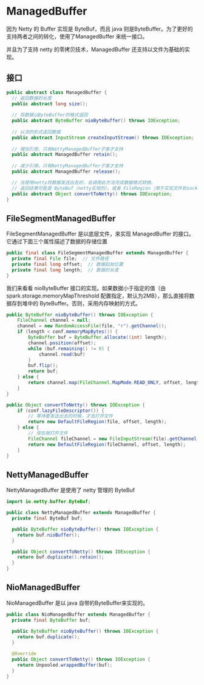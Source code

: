 # ManagedBuffer

因为 Netty 的 Buffer 实现是 ByteBuf，而且 java 则是ByteBuffer。为了更好的支持两者之间的转化，使用了ManagedBuffer 来统一接口。

并且为了支持 netty 的零拷贝技术，ManagedBuffer 还支持以文件为基础的实现。





## 接口

```java
public abstract class ManagedBuffer {
  // 返回数据的长度
  public abstract long size();
  
  // 将数据以ByteBuffer的格式返回
  public abstract ByteBuffer nioByteBuffer() throws IOException;
  
  // 以流的形式返回数据
  public abstract InputStream createInputStream() throws IOException;
  
  // 增加引用，只有NettyManagedBuffer子类才支持
  public abstract ManagedBuffer retain();
  
  // 减少引用，只有NettyManagedBuffer子类才支持
  public abstract ManagedBuffer release();

  // 当使用netty将数据发送出去时，会调用此方法完成数据格式转换。
  // 返回结果可能是 ByteBuf（netty实现的），或者 FileRegion（用于实现文件到socket的zero-copy）
  public abstract Object convertToNetty() throws IOException;
}   
```

 



## FileSegmentManagedBuffer

FileSegmentManagedBuffer 是以底层文件，来实现 ManagedBuffer 的接口。它通过下面三个属性描述了数据的存储位置

```java
public final class FileSegmentManagedBuffer extends ManagedBuffer {
  private final File file;  // 文件路径
  private final long offset;  // 数据起始位置
  private final long length;  // 数据的长度
}
```



我们来看看 nioByteBuffer 接口的实现。如果数据小于指定的值（由 spark.storage.memoryMapThreshold 配置指定，默认为2MB），那么直接将数据存到堆中的 ByteBuffer。否则，采用内存映射的方式。

```java
public ByteBuffer nioByteBuffer() throws IOException {
    FileChannel channel = null;
    channel = new RandomAccessFile(file, "r").getChannel();
    if (length < conf.memoryMapBytes()) {
        ByteBuffer buf = ByteBuffer.allocate((int) length);
        channel.position(offset);
        while (buf.remaining() != 0) {
            channel.read(buf)
        }
        buf.flip();
        return buf;
    } else {
        return channel.map(FileChannel.MapMode.READ_ONLY, offset, length);
    }
}

public Object convertToNetty() throws IOException {
    if (conf.lazyFileDescriptor()) {
        // 等待要发送出去的时候，才去打开文件
        return new DefaultFileRegion(file, offset, length);
    } else {
        // 现在就打开文件
        FileChannel fileChannel = new FileInputStream(file).getChannel();
        return new DefaultFileRegion(fileChannel, offset, length);
    }
}

```



## NettyManagedBuffer

NettyManagedBuffer 是使用了 netty 管理的 ByteBuf

```java
import io.netty.buffer.ByteBuf;

public class NettyManagedBuffer extends ManagedBuffer {
  private final ByteBuf buf;

  public ByteBuffer nioByteBuffer() throws IOException {
    return buf.nioBuffer();
  }

  public Object convertToNetty() throws IOException {
    return buf.duplicate().retain();
  }    
}
```





## NioManagedBuffer

NioManagedBuffer 是以 java 自带的ByteBuffer来实现的。

```java
public class NioManagedBuffer extends ManagedBuffer {
  private final ByteBuffer buf;
  
  public ByteBuffer nioByteBuffer() throws IOException {
    return buf.duplicate();
  }

  @Override
  public Object convertToNetty() throws IOException {
    return Unpooled.wrappedBuffer(buf);
  }    
}
```













